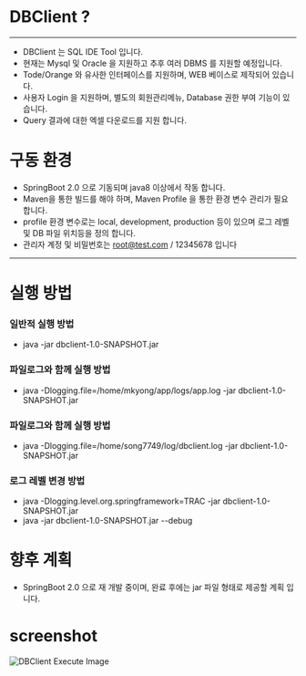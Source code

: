 # DBClient ? 
----
* DBClient 는 SQL IDE Tool 입니다.
* 현재는 Mysql 및 Oracle 을 지원하고 추후 여러 DBMS 를 지원할 예정입니다. 
* Tode/Orange 와 유사한 인터페이스를 지원하며, WEB 베이스로 제작되어 있습니다.
* 사용자 Login 을 지원하며, 별도의 회원관리메뉴, Database 권한 부여 기능이 있습니다.
* Query 결과에 대한 엑셀 다운로드를 지원 합니다.

# 구동 환경 
* SpringBoot 2.0 으로 기동되며 java8 이상에서 작동 합니다.  
* Maven을 통한 빌드를 해야 하며, Maven Profile 을 통한 환경 변수 관리가 필요 합니다.
* profile 환경 변수로는 local, development, production 등이 있으며 로그 레벨 및 DB 파일 위치등을 정의 합니다. 
* 관리자 계정 및 비밀번호는 root@test.com / 12345678 입니다 

----

# 실행 방법
### 일반적 실행 방법
* java -jar dbclient-1.0-SNAPSHOT.jar

### 파일로그와 함께 실행 방법
* java -Dlogging.file=/home/mkyong/app/logs/app.log -jar dbclient-1.0-SNAPSHOT.jar

### 파일로그와 함께 실행 방법
* java -Dlogging.file=/home/song7749/log/dbclient.log -jar dbclient-1.0-SNAPSHOT.jar

### 로그 레벨 변경 방법
* java -Dlogging.level.org.springframework=TRAC -jar dbclient-1.0-SNAPSHOT.jar
* java -jar dbclient-1.0-SNAPSHOT.jar --debug

# 향후 계획
* SpringBoot 2.0 으로 재 개발 중이며, 완료 후에는 jar 파일 형태로 제공할 계획 입니다. 

# screenshot
![DBClient Execute Image](https://raw.githubusercontent.com/MS-Song/dbclient/master/dbclient_example_image.png "dbClient Screenshot")